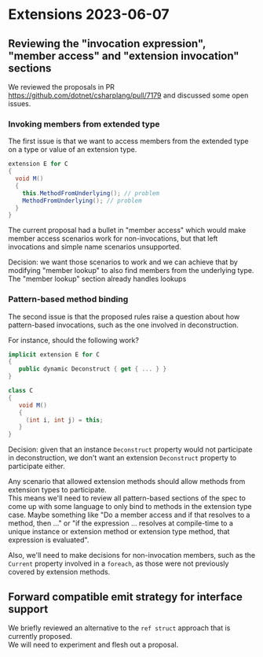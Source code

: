 # Extensions 2023-06-07

## Reviewing the "invocation expression", "member access" and "extension invocation" sections

We reviewed the proposals in PR https://github.com/dotnet/csharplang/pull/7179 and discussed some open issues.  

### Invoking members from extended type

The first issue is that we want to access members from the extended type on a type or value of an extension type.

```csharp
extension E for C
{
  void M()
  {
    this.MethodFromUnderlying(); // problem
    MethodFromUnderlying(); // problem
  }
}
```

The current proposal had a bullet in "member access" 
which would make member access scenarios work for non-invocations, 
but that left invocations and simple name scenarios unsupported.

Decision: we want those scenarios to work and we can achieve that 
by modifying "member lookup" to also find members from the underlying type.
The "member lookup" section already handles lookups 

### Pattern-based method binding

The second issue is that the proposed rules raise a question about how pattern-based invocations,
such as the one involved in deconstruction.

For instance, should the following work?

```csharp
implicit extension E for C
{
   public dynamic Deconstruct { get { ... } } 
}

class C
{
   void M()
   {
     (int i, int j) = this;
   }
}
```

Decision: given that an instance `Deconstruct` property would not participate in deconstruction,
we don't want an extension `Deconstruct` property to participate either.

Any scenario that allowed extension methods should allow methods from extension types to participate.  
This means we'll need to review all pattern-based sections of the spec to come up with some language
to only bind to methods in the extension type case. Maybe something like "Do a member access and if that resolves to a method, then ..."
or "if the expression ... resolves at compile-time to a unique instance or extension method or extension type method, that expression is evaluated".  

Also, we'll need to make decisions for
non-invocation members, such as the `Current` property involved in a `foreach`, as those were not previously
covered by extension methods.

## Forward compatible emit strategy for interface support 

We briefly reviewed an alternative to the `ref struct` approach that is currently proposed.  
We will need to experiment and flesh out a proposal.
